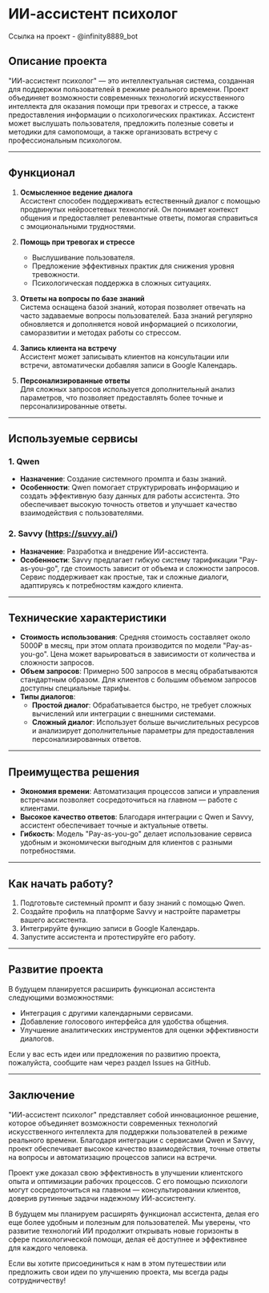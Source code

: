 # ИИ-ассистент психолог

Ссылка на проект - @infinity8889_bot

## Описание проекта

"ИИ-ассистент психолог" — это интеллектуальная система, созданная для поддержки пользователей в режиме реального времени. Проект объединяет возможности современных технологий искусственного интеллекта для оказания помощи при тревогах и стрессе, а также предоставления информации о психологических практиках. Ассистент может выслушать пользователя, предложить полезные советы и методики для самопомощи, а также организовать встречу с профессиональным психологом.

---

## Функционал

1. **Осмысленное ведение диалога**  
   Ассистент способен поддерживать естественный диалог с помощью продвинутых нейросетевых технологий. Он понимает контекст общения и предоставляет релевантные ответы, помогая справиться с эмоциональными трудностями.

2. **Помощь при тревогах и стрессе**  
   - Выслушивание пользователя.
   - Предложение эффективных практик для снижения уровня тревожности.
   - Психологическая поддержка в сложных ситуациях.

3. **Ответы на вопросы по базе знаний**  
   Система оснащена базой знаний, которая позволяет отвечать на часто задаваемые вопросы пользователей. База знаний регулярно обновляется и дополняется новой информацией о психологии, саморазвитии и методах работы со стрессом.

4. **Запись клиента на встречу**  
   Ассистент может записывать клиентов на консультации или встречи, автоматически добавляя записи в Google Календарь.

5. **Персонализированные ответы**  
   Для сложных запросов используется дополнительный анализ параметров, что позволяет предоставлять более точные и персонализированные ответы.

---

## Используемые сервисы

### 1. **Qwen**
   - **Назначение**: Создание системного промпта и базы знаний.
   - **Особенности**: Qwen помогает структурировать информацию и создать эффективную базу данных для работы ассистента. Это обеспечивает высокую точность ответов и улучшает качество взаимодействия с пользователями.

### 2. **Savvy (https://suvvy.ai/)**
   - **Назначение**: Разработка и внедрение ИИ-ассистента.
   - **Особенности**: Savvy предлагает гибкую систему тарификации "Pay-as-you-go", где стоимость зависит от объема и сложности запросов. Сервис поддерживает как простые, так и сложные диалоги, адаптируясь к потребностям каждого клиента.

---

## Технические характеристики

- **Стоимость использования**: Средняя стоимость составляет около 5000₽ в месяц, при этом оплата производится по модели "Pay-as-you-go". Цена может варьироваться в зависимости от количества и сложности запросов.
- **Объем запросов**: Примерно 500 запросов в месяц обрабатываются стандартным образом. Для клиентов с большим объемом запросов доступны специальные тарифы.
- **Типы диалогов**:
  - **Простой диалог**: Обрабатывается быстро, не требует сложных вычислений или интеграции с внешними системами.
  - **Сложный диалог**: Использует больше вычислительных ресурсов и анализирует дополнительные параметры для предоставления персонализированных ответов.

---

## Преимущества решения

- **Экономия времени**: Автоматизация процессов записи и управления встречами позволяет сосредоточиться на главном — работе с клиентами.
- **Высокое качество ответов**: Благодаря интеграции с Qwen и Savvy, ассистент обеспечивает точные и актуальные ответы.
- **Гибкость**: Модель "Pay-as-you-go" делает использование сервиса удобным и экономически выгодным для клиентов с разными потребностями.

---

## Как начать работу?

1. Подготовьте системный промпт и базу знаний с помощью Qwen.
2. Создайте профиль на платформе Savvy и настройте параметры вашего ассистента.
3. Интегрируйте функцию записи в Google Календарь.
4. Запустите ассистента и протестируйте его работу.

---

## Развитие проекта

В будущем планируется расширить функционал ассистента следующими возможностями:
- Интеграция с другими календарными сервисами.
- Добавление голосового интерфейса для удобства общения.
- Улучшение аналитических инструментов для оценки эффективности диалогов.

Если у вас есть идеи или предложения по развитию проекта, пожалуйста, сообщите нам через раздел Issues на GitHub.

---

## Заключение

"ИИ-ассистент психолог" представляет собой инновационное решение, которое объединяет возможности современных технологий искусственного интеллекта для поддержки пользователей в режиме реального времени. Благодаря интеграции с сервисами Qwen и Savvy, проект обеспечивает высокое качество взаимодействия, точные ответы на вопросы и автоматизацию процессов записи на встречи.

Проект уже доказал свою эффективность в улучшении клиентского опыта и оптимизации рабочих процессов. С его помощью психологи могут сосредоточиться на главном — консультировании клиентов, доверив рутинные задачи надежному ИИ-ассистенту.

В будущем мы планируем расширять функционал ассистента, делая его еще более удобным и полезным для пользователей. Мы уверены, что развитие технологий ИИ продолжит открывать новые горизонты в сфере психологической помощи, делая её доступнее и эффективнее для каждого человека.

Если вы хотите присоединиться к нам в этом путешествии или предложить свои идеи по улучшению проекта, мы всегда рады сотрудничеству!
